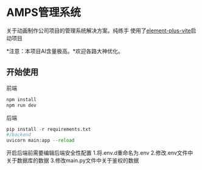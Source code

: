 # AMPS管理系统
关于动画制作公司项目的管理系统解决方案。纯练手
使用了[element-plus-vite](https://github.com/element-plus/element-plus-vite-starter)启动项目

*注意：本项目AI含量极高。*欢迎各路大神优化。
## 开始使用
前端
```bash
npm install
npm run dev
```
后端
```python
pip install -r requirements.txt
#/backend
uvicorn main:app --reload
```
开启后端前需要编辑后端安全性配置
1.将.env.d重命名为.env
2.修改.env文件中关于数据库的数据
3.修改main.py文件中关于鉴权的数据
